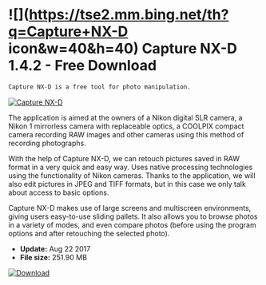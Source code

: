 # ![](https://tse2.mm.bing.net/th?q=Capture+NX-D icon&w=40&h=40) Capture NX-D 1.4.2 - Free Download

```sh
Capture NX-D is a free tool for photo manipulation.
```
[![Capture NX-D](https:https://tse2.explicit.bing.net/th?id=OIP.XobcUnOBt1Ii9AEZx3BT-gHaE2&pid=Api)](https://softexe.net/win/multimedia/graphics-design/capture-nx-d:pRhhR.html)

The application is aimed at the owners of a Nikon digital SLR camera, a Nikon 1 mirrorless camera with replaceable optics, a COOLPIX compact camera recording RAW images and other cameras using this method of recording photographs. 
 
 With the help of Capture NX-D, we can retouch pictures saved in RAW format in a very quick and easy way. Uses native processing technologies using the functionality of Nikon cameras. Thanks to the application, we will also edit pictures in JPEG and TIFF formats, but in this case we only talk about access to basic options.
 
 Capture NX-D makes use of large screens and multiscreen environments, giving users easy-to-use sliding pallets. It also allows you to browse photos in a variety of modes, and even compare photos (before using the program options and after retouching the selected photo).


- **Update:** Aug 22 2017
- **File size:** 251.90 MB

[![Download](https://cdn.softexe.net/static/img/download.png)](https://softexe.net/win/multimedia/graphics-design/capture-nx-d:pRhhR.html)

